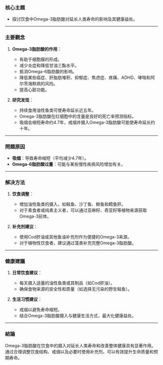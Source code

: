 ### 核心主題  
- 探讨饮食中Omega-3脂肪酸对延长人类寿命的影响及其健康益处。

---

### 主要觀念  
1. **Omega-3脂肪酸的作用**：
   - 有助于细胞膜的形成。
   - 减少炎症和降低甘油三酯水平。
   - 抵消Omega-6脂肪酸的影响。
   - 降低某些癌症、肝脂肪堆积、抑郁症、焦虑症、疼痛、ADHD、哮喘和阿尔茨海默病的风险。
   - 提高心脏功能。

2. **研究发现**：
   - 持续食用油性鱼类可使寿命延长近五年。
   - Omega-3脂肪酸在红细胞中的含量是良好的死亡率预测指标。
   - 吸烟会缩短寿命约4.7年，戒烟并摄入Omega-3脂肪酸可能使寿命延长约十年。

---

### 問題原因  
- **吸烟**：导致寿命缩短（平均减少4.7年）。
- **Omega-6脂肪酸过量**：可能与某些慢性疾病风险增加有关。

---

### 解决方法  
1. **饮食调整**：
   - 增加油性鱼类的摄入，如鲑鱼、沙丁鱼、鲱鱼和鳕鱼肝。
   - 对于素食者或纯素主义者，可以通过亚麻籽、奇亚籽等植物来源获取Omega-3前体。

2. **补充剂建议**：
   - 使用Cod肝油或其他鱼油补充剂作为便捷的Omega-3来源。
   - 对于植物性饮食者，建议通过藻类补充完整Omega-3脂肪酸。

---

### 健康建議  
1. **日常饮食建议**：
   - 每天摄入适量的油性鱼类或其制品（如Cod肝油）。
   - 确保食物来源的安全性和质量（如选择无污染的野生鲑鱼）。

2. **生活习惯建议**：
   - 戒烟以避免寿命缩短。
   - 结合Omega-3脂肪酸摄入与健康生活方式，最大化健康益处。

---

### 結論  
Omega-3脂肪酸在饮食中的摄入对延长人类寿命和改善整体健康具有显著作用。通过合理调整饮食结构、戒烟以及必要时使用补充剂，可以有效提升生命质量和预期寿命。